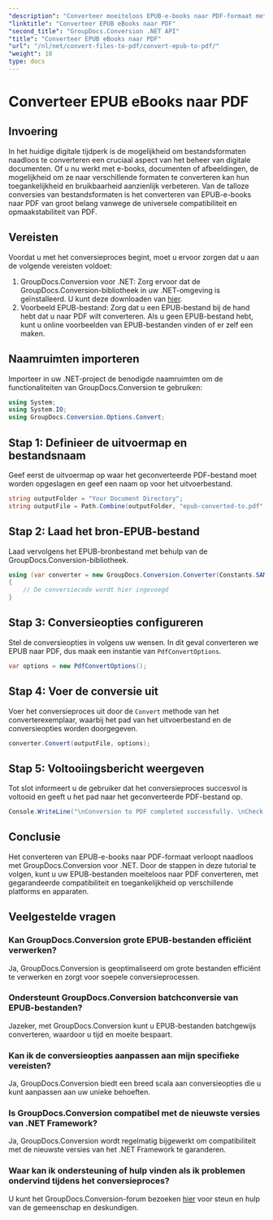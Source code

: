 ```yaml
---
"description": "Converteer moeiteloos EPUB-e-books naar PDF-formaat met GroupDocs.Conversion voor .NET. Zorg voor compatibiliteit en toegankelijkheid op alle platforms."
"linktitle": "Converteer EPUB eBooks naar PDF"
"second_title": "GroupDocs.Conversion .NET API"
"title": "Converteer EPUB eBooks naar PDF"
"url": "/nl/net/convert-files-to-pdf/convert-epub-to-pdf/"
"weight": 18
type: docs
---
```

# Converteer EPUB eBooks naar PDF

## Invoering
In het huidige digitale tijdperk is de mogelijkheid om bestandsformaten naadloos te converteren een cruciaal aspect van het beheer van digitale documenten. Of u nu werkt met e-books, documenten of afbeeldingen, de mogelijkheid om ze naar verschillende formaten te converteren kan hun toegankelijkheid en bruikbaarheid aanzienlijk verbeteren. Van de talloze conversies van bestandsformaten is het converteren van EPUB-e-books naar PDF van groot belang vanwege de universele compatibiliteit en opmaakstabiliteit van PDF.
## Vereisten
Voordat u met het conversieproces begint, moet u ervoor zorgen dat u aan de volgende vereisten voldoet:
1. GroupDocs.Conversion voor .NET: Zorg ervoor dat de GroupDocs.Conversion-bibliotheek in uw .NET-omgeving is geïnstalleerd. U kunt deze downloaden van [hier](https://releases.groupdocs.com/conversion/net/).
2. Voorbeeld EPUB-bestand: Zorg dat u een EPUB-bestand bij de hand hebt dat u naar PDF wilt converteren. Als u geen EPUB-bestand hebt, kunt u online voorbeelden van EPUB-bestanden vinden of er zelf een maken.

## Naamruimten importeren
Importeer in uw .NET-project de benodigde naamruimten om de functionaliteiten van GroupDocs.Conversion te gebruiken:
```csharp
using System;
using System.IO;
using GroupDocs.Conversion.Options.Convert;
```

## Stap 1: Definieer de uitvoermap en bestandsnaam
Geef eerst de uitvoermap op waar het geconverteerde PDF-bestand moet worden opgeslagen en geef een naam op voor het uitvoerbestand.
```csharp
string outputFolder = "Your Document Directory";
string outputFile = Path.Combine(outputFolder, "epub-converted-to.pdf");
```
## Stap 2: Laad het bron-EPUB-bestand
Laad vervolgens het EPUB-bronbestand met behulp van de GroupDocs.Conversion-bibliotheek.
```csharp
using (var converter = new GroupDocs.Conversion.Converter(Constants.SAMPLE_EPUB))
{
    // De conversiecode wordt hier ingevoegd
}
```
## Stap 3: Conversieopties configureren
Stel de conversieopties in volgens uw wensen. In dit geval converteren we EPUB naar PDF, dus maak een instantie van `PdfConvertOptions`.
```csharp
var options = new PdfConvertOptions();
```
## Stap 4: Voer de conversie uit
Voer het conversieproces uit door de `Convert` methode van het converterexemplaar, waarbij het pad van het uitvoerbestand en de conversieopties worden doorgegeven.
```csharp
converter.Convert(outputFile, options);
```
## Stap 5: Voltooiingsbericht weergeven
Tot slot informeert u de gebruiker dat het conversieproces succesvol is voltooid en geeft u het pad naar het geconverteerde PDF-bestand op.
```csharp
Console.WriteLine("\nConversion to PDF completed successfully. \nCheck output in {0}", outputFolder);
```

## Conclusie
Het converteren van EPUB-e-books naar PDF-formaat verloopt naadloos met GroupDocs.Conversion voor .NET. Door de stappen in deze tutorial te volgen, kunt u uw EPUB-bestanden moeiteloos naar PDF converteren, met gegarandeerde compatibiliteit en toegankelijkheid op verschillende platforms en apparaten.
## Veelgestelde vragen
### Kan GroupDocs.Conversion grote EPUB-bestanden efficiënt verwerken?
Ja, GroupDocs.Conversion is geoptimaliseerd om grote bestanden efficiënt te verwerken en zorgt voor soepele conversieprocessen.
### Ondersteunt GroupDocs.Conversion batchconversie van EPUB-bestanden?
Jazeker, met GroupDocs.Conversion kunt u EPUB-bestanden batchgewijs converteren, waardoor u tijd en moeite bespaart.
### Kan ik de conversieopties aanpassen aan mijn specifieke vereisten?
Ja, GroupDocs.Conversion biedt een breed scala aan conversieopties die u kunt aanpassen aan uw unieke behoeften.
### Is GroupDocs.Conversion compatibel met de nieuwste versies van .NET Framework?
Ja, GroupDocs.Conversion wordt regelmatig bijgewerkt om compatibiliteit met de nieuwste versies van het .NET Framework te garanderen.
### Waar kan ik ondersteuning of hulp vinden als ik problemen ondervind tijdens het conversieproces?
U kunt het GroupDocs.Conversion-forum bezoeken [hier](https://forum.groupdocs.com/c/conversion/11) voor steun en hulp van de gemeenschap en deskundigen.